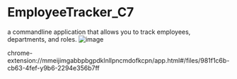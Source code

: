 # EmployeeTracker_C7
a commandline application that allows you to track employees, departments, and roles.
![image](https://github.com/daienlll/EmployeeTracker_C7/assets/124468495/17a0b959-ee3f-43a1-a70e-3e43ae4bf4ed)


chrome-extension://mmeijimgabbpbgpdklnllpncmdofkcpn/app.html#/files/981f1c6b-cb63-4fef-y9b6-2294e356b7ff
